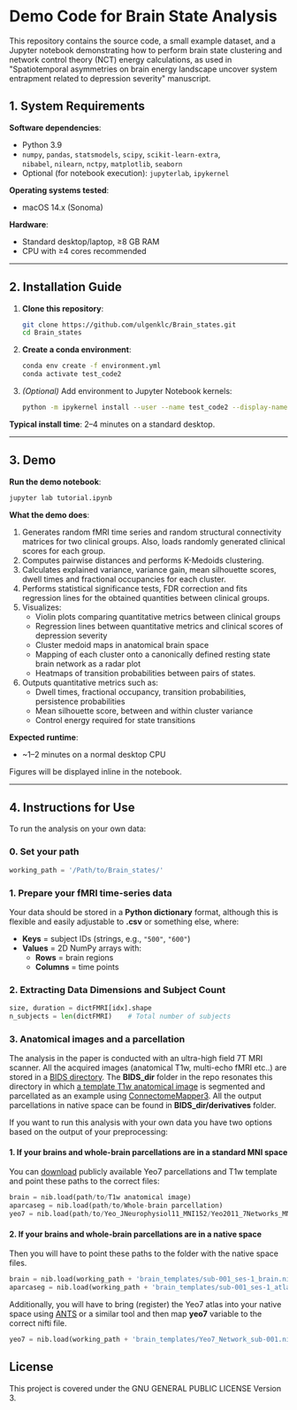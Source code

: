 # Demo Code for Brain State Analysis

This repository contains the source code, a small example dataset, and a Jupyter notebook demonstrating how to perform brain state clustering and network control theory (NCT) energy calculations, as used in "Spatiotemporal asymmetries on brain energy landscape uncover system entrapment related to depression severity" manuscript.

## 1. System Requirements

**Software dependencies**:
- Python 3.9  
- `numpy`, `pandas`, `statsmodels`, `scipy`, `scikit-learn-extra`,  
  `nibabel`, `nilearn`, `nctpy`, `matplotlib`, `seaborn`  
- Optional (for notebook execution): `jupyterlab`, `ipykernel`

**Operating systems tested**:
- macOS 14.x (Sonoma)  

**Hardware**:
- Standard desktop/laptop, ≥8 GB RAM  
- CPU with ≥4 cores recommended  

---

## 2. Installation Guide

1. **Clone this repository**:
   ```bash
   git clone https://github.com/ulgenklc/Brain_states.git
   cd Brain_states
   ```

2. **Create a conda environment**:
   ```bash
   conda env create -f environment.yml
   conda activate test_code2
   ```

3. *(Optional)* Add environment to Jupyter Notebook kernels:
   ```bash
   python -m ipykernel install --user --name test_code2 --display-name BrainStates
   ```

**Typical install time**: 2–4 minutes on a standard desktop.

---

## 3. Demo

**Run the demo notebook**:
```bash
jupyter lab tutorial.ipynb
```

**What the demo does**:
1. Generates random fMRI time series and random structural connectivity matrices for two clinical groups. Also, loads randomly generated clinical scores for each group. 
2. Computes pairwise distances and performs K-Medoids clustering.
3. Calculates explained variance, variance gain, mean silhouette scores, dwell times and fractional occupancies for each cluster.
4. Performs statistical significance tests, FDR correction and fits regression lines for the obtained quantities between clinical groups.
5. Visualizes:
   - Violin plots comparing quantitative metrics between clinical groups
   - Regression lines between quantitative metrics and clinical scores of depression severity
   - Cluster medoid maps in anatomical brain space
   - Mapping of each cluster onto a canonically defined resting state brain network as a radar plot
   - Heatmaps of transition probabilities between pairs of states.
6. Outputs quantitative metrics such as:
   - Dwell times, fractional occupancy, transition probabilities, persistence probabilities
   - Mean silhouette score, between and within cluster variance
   - Control energy required for state transitions

**Expected runtime**:
- ~1–2 minutes on a normal desktop CPU


Figures will be displayed inline in the notebook.

---

## 4. Instructions for Use

To run the analysis on your own data:

### 0. Set your path
```python
working_path = '/Path/to/Brain_states/'
```

### 1. Prepare your fMRI time-series data

Your data should be stored in a **Python dictionary** format, although this is flexible and easily adjustable to **.csv** or something else, where:

- **Keys** = subject IDs (strings, e.g., `"500"`, `"600"`)
- **Values** = 2D NumPy arrays with:
  - **Rows** = brain regions
  - **Columns** = time points

### 2. Extracting Data Dimensions and Subject Count

```python
size, duration = dictFMRI[idx].shape
n_subjects = len(dictFMRI)    # Total number of subjects
```
### 3. Anatomical images and a parcellation
The analysis in the paper is conducted with an ultra-high field 7T MRI scanner. All the acquired images (anatomical T1w, multi-echo fMRI etc..) are stored in a [BIDS directory](https://bids.neuroimaging.io/index.html). The **BIDS_dir** folder in the repo resonates this directory in which [a template T1w anatomical image](https://surfer.nmr.mgh.harvard.edu/fswiki/CorticalParcellation_Yeo2011) is segmented and parcellated as an example using [ConnectomeMapper3](https://connectome-mapper-3.readthedocs.io/en/latest/). All the output parcellations in native space can be found in **BIDS_dir/derivatives** folder.

If you want to run this analysis with your own data you have two options based on the output of your preprocessing:

#### 1. If your brains and whole-brain parcellations are in a standard MNI space
You can [download](https://surfer.nmr.mgh.harvard.edu/fswiki/CorticalParcellation_Yeo2011) publicly available Yeo7 parcellations and T1w template and point these paths to the correct files:
``` python
brain = nib.load(path/to/T1w anatomical image)
aparcaseg = nib.load(path/to/Whole-brain parcellation)
yeo7 = nib.load(path/to/Yeo_JNeurophysiol11_MNI152/Yeo2011_7Networks_MNI152_FreeSurferConformed1mm.nii.gz)
```
#### 2. If your brains and whole-brain parcellations are in a native space
Then you will have to point these paths to the folder with the native space files.
``` python
brain = nib.load(working_path + 'brain_templates/sub-001_ses-1_brain.nii.gz') #T1w anatomical image
aparcaseg = nib.load(working_path + 'brain_templates/sub-001_ses-1_atlas-L2018_res-scale1_dseg.nii.gz') # Whole-brain parcellation
```

Additionally, you will have to bring (register) the Yeo7 atlas into your native space using [ANTS](https://github.com/ANTsX/ANTs) or a similar tool and then map **yeo7** variable to the correct nifti file.
``` python
yeo7 = nib.load(working_path + 'brain_templates/Yeo7_Network_sub-001.nii.gz')
```

## License
 This project is covered under the GNU GENERAL PUBLIC LICENSE Version 3.


